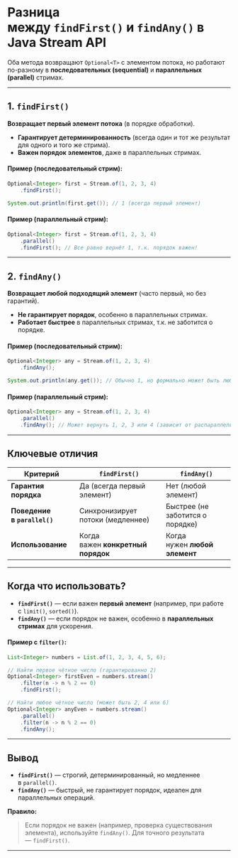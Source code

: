 # **Разница между `findFirst()` и `findAny()` в Java Stream API**

Оба метода возвращают `Optional<T>` с элементом потока, но работают по-разному в **последовательных (sequential)** и **параллельных (parallel)** стримах.

---
## **1. `findFirst()`**

**Возвращает первый элемент потока** (в порядке обработки).
- **Гарантирует детерминированность** (всегда один и тот же результат для одного и того же стрима).    
- **Важен порядок элементов**, даже в параллельных стримах.    

#### Пример (последовательный стрим):
```java
Optional<Integer> first = Stream.of(1, 2, 3, 4)
    .findFirst();

System.out.println(first.get()); // 1 (всегда первый элемент)
```

#### Пример (параллельный стрим):
```java
Optional<Integer> first = Stream.of(1, 2, 3, 4)
    .parallel()
    .findFirst(); // Все равно вернёт 1, т.к. порядок важен!
```

---
## **2. `findAny()`**

**Возвращает любой подходящий элемент** (часто первый, но без гарантий).
- **Не гарантирует порядок**, особенно в параллельных стримах.    
- **Работает быстрее** в параллельных стримах, т.к. не заботится о порядке.    

#### Пример (последовательный стрим):
```java
Optional<Integer> any = Stream.of(1, 2, 3, 4)
    .findAny();

System.out.println(any.get()); // Обычно 1, но формально может быть любой
```

#### Пример (параллельный стрим):
```java
Optional<Integer> any = Stream.of(1, 2, 3, 4)
    .parallel()
    .findAny(); // Может вернуть 1, 2, 3 или 4 (зависит от распараллеливания)
```

---
## **Ключевые отличия**

|Критерий|`findFirst()`|`findAny()`|
|---|---|---|
|**Гарантия порядка**|Да (всегда первый элемент)|Нет (любой элемент)|
|**Поведение в `parallel()`**|Синхронизирует потоки (медленнее)|Быстрее (не заботится о порядке)|
|**Использование**|Когда важен **конкретный порядок**|Когда нужен **любой элемент**|

---
## **Когда что использовать?**
- **`findFirst()`** — если важен **первый элемент** (например, при работе с `limit()`, `sorted()`). 
- **`findAny()`** — если порядок не важен, особенно в **параллельных стримах** для ускорения.   

#### Пример с `filter()`:
```java
List<Integer> numbers = List.of(1, 2, 3, 4, 5, 6);

// Найти первое чётное число (гарантированно 2)
Optional<Integer> firstEven = numbers.stream()
    .filter(n -> n % 2 == 0)
    .findFirst();

// Найти любое чётное число (может быть 2, 4 или 6)
Optional<Integer> anyEven = numbers.stream()
    .parallel()
    .filter(n -> n % 2 == 0)
    .findAny();
```

---
## **Вывод**

- **`findFirst()`** — строгий, детерминированный, но медленнее в `parallel()`.    
- **`findAny()`** — быстрый, не гарантирует порядок, идеален для параллельных операций.    

**Правило:**

> Если порядок не важен (например, проверка существования элемента), используйте `findAny()`. Для точного результата — `findFirst()`.

---
